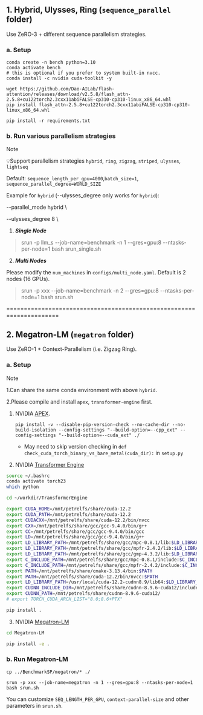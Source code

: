 <!-- <div align="center"> -->



## 1. Hybrid, Ulysses, Ring (`sequence_parallel` folder)

Use ZeRO-3 + different sequence parallelism strategies.

### a. Setup

```shell
conda create -n bench python=3.10 
conda activate bench
# this is optional if you prefer to system built-in nvcc.
conda install -c nvidia cuda-toolkit -y

wget https://github.com/Dao-AILab/flash-attention/releases/download/v2.5.8/flash_attn-2.5.8+cu122torch2.3cxx11abiFALSE-cp310-cp310-linux_x86_64.whl
pip install flash_attn-2.5.8+cu122torch2.3cxx11abiFALSE-cp310-cp310-linux_x86_64.whl

pip install -r requirements.txt
```

### b. Run various parallelism strategies

> [!NOTE]
>  💡Support parallelism strategies
> `hybrid`, `ring`, `zigzag`, `striped`, `ulysses`, `lightseq`
>
> Default: `sequence_length_per_gpu=4000`,`batch_size=1`, `sequence_parallel_degree=WORLD_SIZE`
>
> Example for `hybrid` (--ulysses_degree only works for `hybrid`):
>
> --parallel_mode hybrid \
>
> --ulysses_degree 8 \


1. ***Single Node***

> srun -p llm_s --job-name=benchmark -n 1 --gres=gpu:8 --ntasks-per-node=1 bash srun_single.sh

2. ***Multi Nodes***

Please modify the `num_machines` in `configs/multi_node.yaml`. Default is 2 nodes (16 GPUs).

> srun -p xxx --job-name=benchmark -n 2 --gres=gpu:8 --ntasks-per-node=1 bash srun.sh

=====================================================================
## 2. Megatron-LM (`megatron` folder)

Use ZeRO-1 + Context-Parallelism (i.e. Zigzag Ring).


### a. Setup

> [!NOTE]
>
> 1.Can share the same conda environment with above `hybrid`.
>
> 2.Please compile and install `apex`, `transformer-engine` first.


1. NVIDIA [APEX](https://github.com/NVIDIA/apex).
   
   `pip install -v --disable-pip-version-check --no-cache-dir --no-build-isolation --config-settings "--build-option=--cpp_ext" --config-settings "--build-option=--cuda_ext" ./`

   + May need to skip version checking in `def check_cuda_torch_binary_vs_bare_metal(cuda_dir):` in `setup.py`

2. NVIDIA [Transformer Engine](https://github.com/NVIDIA/TransformerEngine)

```bash
source ~/.bashrc
conda activate torch23
which python

cd ~/workdir/TransformerEngine

export CUDA_HOME=/mnt/petrelfs/share/cuda-12.2
export CUDA_PATH=/mnt/petrelfs/share/cuda-12.2
export CUDACXX=/mnt/petrelfs/share/cuda-12.2/bin/nvcc
export CXX=/mnt/petrelfs/share/gcc/gcc-9.4.0/bin/g++
export CC=/mnt/petrelfs/share/gcc/gcc-9.4.0/bin/gcc
export LD=/mnt/petrelfs/share/gcc/gcc-9.4.0/bin/g++
export LD_LIBRARY_PATH=/mnt/petrelfs/share/gcc/mpc-0.8.1/lib:$LD_LIBRARY_PATH
export LD_LIBRARY_PATH=/mnt/petrelfs/share/gcc/mpfr-2.4.2/lib:$LD_LIBRARY_PATH
export LD_LIBRARY_PATH=/mnt/petrelfs/share/gcc/gmp-4.3.2/lib:$LD_LIBRARY_PATH
export C_INCLUDE_PATH=/mnt/petrelfs/share/gcc/mpc-0.8.1/include:$C_INCLUDE_PATH
export C_INCLUDE_PATH=/mnt/petrelfs/share/gcc/mpfr-2.4.2/include:$C_INCLUDE_PATH
export PATH=/mnt/petrelfs/share/cmake-3.13.4/bin:$PATH
export PATH=/mnt/petrelfs/share/cuda-12.2/bin/nvcc:$PATH
export LD_LIBRARY_PATH=/usr/local/cuda-12.2-cudnn8.9/lib64:$LD_LIBRARY_PATH
export CUDNN_INCLUDE_DIR=/mnt/petrelfs/share/cudnn-8.9.6-cuda12/include
export CUDNN_PATH=/mnt/petrelfs/share/cudnn-8.9.6-cuda12/
# export TORCH_CUDA_ARCH_LIST="8.0;8.6+PTX"

pip install .
```

3. NVIDIA [Megatron-LM](https://github.com/NVIDIA/Megatron-LM)


```bash
cd Megatron-LM

pip install -e .
```

### b. Run Megatron-LM

```shell
cp ../BenchmarkSP/megatron/* ./

srun -p xxx --job-name=megatron -n 1 --gres=gpu:8 --ntasks-per-node=1 bash srun.sh
```

You can customize `SEQ_LENGTH_PER_GPU`, `context-parallel-size` and other parameters in `srun.sh`.